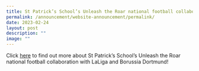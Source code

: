 ```yaml
---
title: St Patrick’s School’s Unleash the Roar national football collaboration
permalink: /announcement/website-announcement/permalink/
date: 2023-02-24
layout: post
description: ""
image: ""
---
```

Click [here](/files/SFA%20Information%20Deck.pdf) to find out more about St Patrick’s School’s Unleash the Roar national football collaboration with LaLiga and Borussia Dortmund!